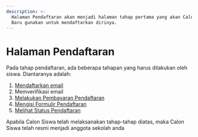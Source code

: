 ```yaml
---
description: >-
  Halaman Pendaftaran akan menjadi halaman tahap pertama yang akan Calon Siswa
  Baru gunakan untuk mendaftarkan dirinya.
---
```


# Halaman Pendaftaran

Pada tahap pendaftaran, ada beberapa tahapan yang harus dilakukan oleh siswa. Diantaranya adalah:

1. [Mendaftarkan email](halaman-pendaftaran-email.md)
2. Memverifikasi email
3. [Melakukan Pembayaran Pendaftaran](halaman-pembayaran-pendaftaran.md)
4. [Mengisi Formulir Pendaftaran](halaman-formulir-siswa.md)
5. [Melihat Status Pendaftaran](halaman-status-pendaftaran.md)

Apabila Calon Siswa telah melaksanakan tahap-tahap diatas, maka Calon Siswa telah resmi menjadi anggota sekolah anda
